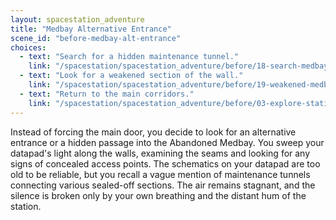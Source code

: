 ```yaml
---
layout: spacestation_adventure
title: "Medbay Alternative Entrance"
scene_id: "before-medbay-alt-entrance"
choices:
  - text: "Search for a hidden maintenance tunnel."
    link: "/spacestation/spacestation_adventure/before/18-search-medbay-tunnel/"
  - text: "Look for a weakened section of the wall."
    link: "/spacestation/spacestation_adventure/before/19-weakened-medbay-wall/"
  - text: "Return to the main corridors."
    link: "/spacestation/spacestation_adventure/before/03-explore-station/"
---
```


Instead of forcing the main door, you decide to look for an alternative entrance or a hidden passage into the Abandoned Medbay. You sweep your datapad's light along the walls, examining the seams and looking for any signs of concealed access points. The schematics on your datapad are too old to be reliable, but you recall a vague mention of maintenance tunnels connecting various sealed-off sections. The air remains stagnant, and the silence is broken only by your own breathing and the distant hum of the station.
